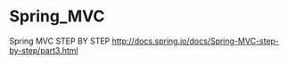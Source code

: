 Spring_MVC
==========

Spring MVC STEP BY STEP  http://docs.spring.io/docs/Spring-MVC-step-by-step/part3.html
